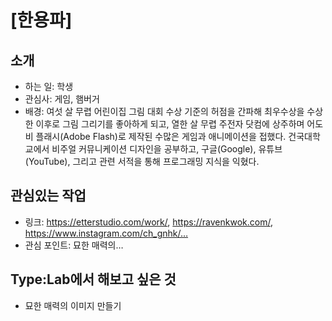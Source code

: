 # [한용파]

## 소개

- 하는 일: 학생
- 관심사: 게임, 햄버거
- 배경: 여섯 살 무렵 어린이집 그림 대회 수상 기준의 허점을 간파해 최우수상을 수상한 이후로 그림 그리기를 좋아하게 되고, 열한 살 무렵 주전자 닷컴에 상주하며 어도비 플래시(Adobe Flash)로 제작된 수많은 게임과 애니메이션을 접했다. 건국대학교에서 비주얼 커뮤니케이션 디자인을 공부하고, 구글(Google), 유튜브(YouTube), 그리고 관련 서적을 통해 프로그래밍 지식을 익혔다.

## 관심있는 작업

- 링크: https://etterstudio.com/work/, https://ravenkwok.com/, https://www.instagram.com/ch_gnhk/…
- 관심 포인트: 묘한 매력의…

## Type:Lab에서 해보고 싶은 것

- 묘한 매력의 이미지 만들기
